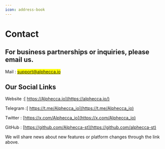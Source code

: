```yaml
---
icon: address-book
---
```


# Contact

## For business partnerships or inquiries, please email us.

Mail : <mark style="color:blue;">support@alphecca.io</mark>

## Our Social Links

Website :[ https://Alphecca.io](https://alphecca.io/)

Telegram :[ https://t.me/Alphecca_io](https://t.me/Alphecca_io)

Twitter : [https://x.com/Alphecca_io](https://x.com/Alphecca_io)

GitHub : [https://github.com/Alphecca-st](https://github.com/alphecca-st)

We will share news about new features or platform changes through the link above.

